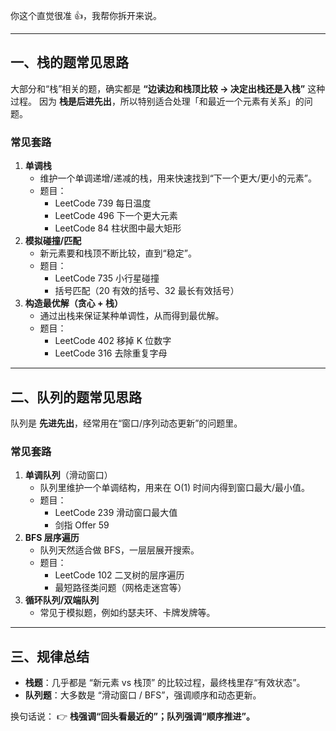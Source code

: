 你这个直觉很准 👍，我帮你拆开来说。

------

## 一、栈的题常见思路

大部分和“栈”相关的题，确实都是 **“边读边和栈顶比较 → 决定出栈还是入栈”** 这种过程。
 因为 **栈是后进先出**，所以特别适合处理「和最近一个元素有关系」的问题。

### 常见套路

1. **单调栈**
   - 维护一个单调递增/递减的栈，用来快速找到“下一个更大/更小的元素”。
   - 题目：
     - LeetCode 739 每日温度
     - LeetCode 496 下一个更大元素
     - LeetCode 84 柱状图中最大矩形
2. **模拟碰撞/匹配**
   - 新元素要和栈顶不断比较，直到“稳定”。
   - 题目：
     - LeetCode 735 小行星碰撞
     - 括号匹配（20 有效的括号、32 最长有效括号）
3. **构造最优解（贪心 + 栈）**
   - 通过出栈来保证某种单调性，从而得到最优解。
   - 题目：
     - LeetCode 402 移掉 K 位数字
     - LeetCode 316 去除重复字母

------

## 二、队列的题常见思路

队列是 **先进先出**，经常用在“窗口/序列动态更新”的问题里。

### 常见套路

1. **单调队列**（滑动窗口）
   - 队列里维护一个单调结构，用来在 O(1) 时间内得到窗口最大/最小值。
   - 题目：
     - LeetCode 239 滑动窗口最大值
     - 剑指 Offer 59
2. **BFS 层序遍历**
   - 队列天然适合做 BFS，一层层展开搜索。
   - 题目：
     - LeetCode 102 二叉树的层序遍历
     - 最短路径类问题（网格走迷宫等）
3. **循环队列/双端队列**
   - 常见于模拟题，例如约瑟夫环、卡牌发牌等。

------

## 三、规律总结

- **栈题**：几乎都是 “新元素 vs 栈顶” 的比较过程，最终栈里存“有效状态”。
- **队列题**：大多数是 “滑动窗口 / BFS”，强调顺序和动态更新。

换句话说：
 👉 **栈强调“回头看最近的”；队列强调“顺序推进”。**